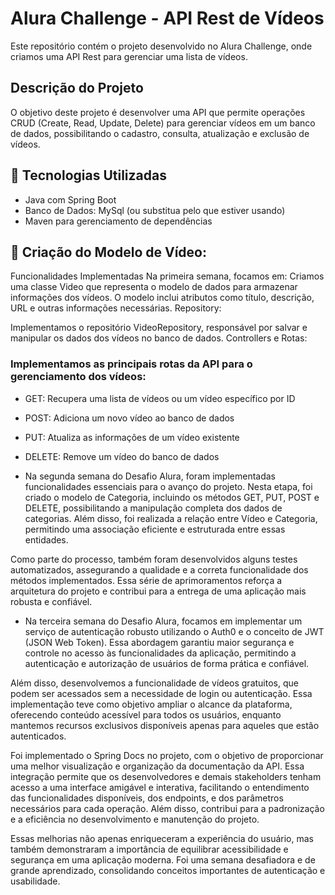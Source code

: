 # Alura Challenge - API Rest de Vídeos
Este repositório contém o projeto desenvolvido no Alura Challenge, onde criamos uma API Rest para gerenciar uma lista de vídeos.

## Descrição do Projeto
O objetivo deste projeto é desenvolver uma API que permite operações CRUD (Create, Read, Update, Delete) para gerenciar vídeos em um banco de dados, possibilitando o cadastro, consulta, atualização e exclusão de vídeos.

## 🚀 Tecnologias Utilizadas
* Java com Spring Boot
* Banco de Dados: MySql (ou substitua pelo que estiver usando)
* Maven para gerenciamento de dependências


## 📜 Criação do Modelo de Vídeo:
Funcionalidades Implementadas
Na primeira semana, focamos em:
Criamos uma classe Video que representa o modelo de dados para armazenar informações dos vídeos.
O modelo inclui atributos como título, descrição, URL e outras informações necessárias.
Repository:

Implementamos o repositório VideoRepository, responsável por salvar e manipular os dados dos vídeos no banco de dados.
Controllers e Rotas:

### Implementamos as principais rotas da API para o gerenciamento dos vídeos:
* GET: Recupera uma lista de vídeos ou um vídeo específico por ID
* POST: Adiciona um novo vídeo ao banco de dados
* PUT: Atualiza as informações de um vídeo existente
* DELETE: Remove um vídeo do banco de dados

* Na segunda semana do Desafio Alura, foram implementadas funcionalidades essenciais para o avanço do projeto. Nesta etapa, foi criado o modelo de Categoria, incluindo os métodos GET, PUT, POST e DELETE, possibilitando a manipulação completa dos dados de categorias. Além disso, foi realizada a relação entre Vídeo e Categoria, permitindo uma associação eficiente e estruturada entre essas entidades.

Como parte do processo, também foram desenvolvidos alguns testes automatizados, assegurando a qualidade e a correta funcionalidade dos métodos implementados. Essa série de aprimoramentos reforça a arquitetura do projeto e contribui para a entrega de uma aplicação mais robusta e confiável.


* Na terceira semana do Desafio Alura, focamos em implementar um serviço de autenticação robusto utilizando o Auth0 e o conceito de JWT (JSON Web Token). Essa abordagem garantiu maior segurança e controle no acesso às funcionalidades da aplicação, permitindo a autenticação e autorização de usuários de forma prática e confiável.

Além disso, desenvolvemos a funcionalidade de vídeos gratuitos, que podem ser acessados sem a necessidade de login ou autenticação. Essa implementação teve como objetivo ampliar o alcance da plataforma, oferecendo conteúdo acessível para todos os usuários, enquanto mantemos recursos exclusivos disponíveis apenas para aqueles que estão autenticados.

Foi implementado o Spring Docs no projeto, com o objetivo de proporcionar uma melhor visualização e organização da documentação da API. Essa integração permite que os desenvolvedores e demais stakeholders tenham acesso a uma interface amigável e interativa, facilitando o entendimento das funcionalidades disponíveis, dos endpoints, e dos parâmetros necessários para cada operação. Além disso, contribui para a padronização e a eficiência no desenvolvimento e manutenção do projeto.

Essas melhorias não apenas enriqueceram a experiência do usuário, mas também demonstraram a importância de equilibrar acessibilidade e segurança em uma aplicação moderna. Foi uma semana desafiadora e de grande aprendizado, consolidando conceitos importantes de autenticação e usabilidade.


